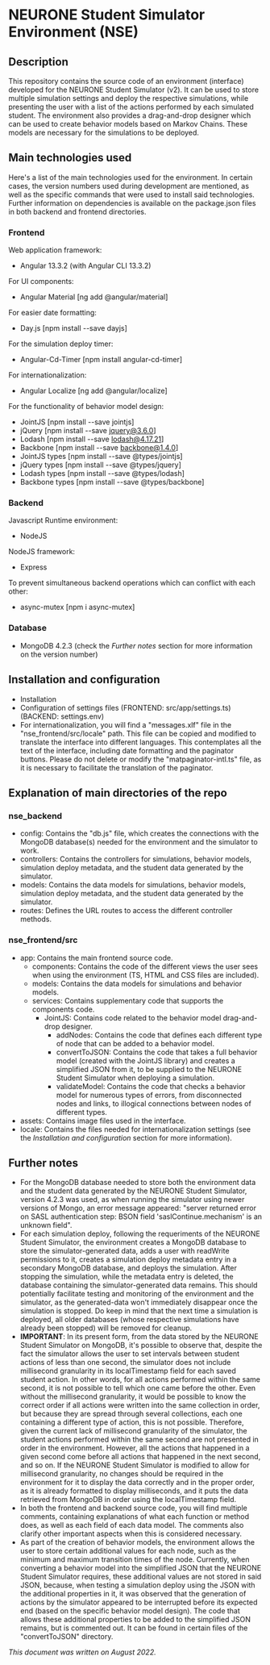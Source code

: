 # NEURONE Student Simulator Environment (NSE)

## Description

This repository contains the source code of an environment (interface) developed for the NEURONE Student Simulator (v2). It can be used to store multiple simulation settings and deploy the respective simulations, while presenting the user with a list of the actions performed by each simulated student. The environment also provides a drag-and-drop designer which can be used to create behavior models based on Markov Chains. These models are necessary for the simulations to be deployed.

## Main technologies used

Here's a list of the main technologies used for the environment. In certain cases, the version numbers used during development are mentioned, as well as the specific commands that were used to install said technologies. Further information on dependencies is available on the package.json files in both backend and frontend directories.

### Frontend

Web application framework:
- Angular 13.3.2 (with Angular CLI 13.3.2)

For UI components:
- Angular Material [ng add @angular/material]

For easier date formatting:
- Day.js [npm install --save dayjs]

For the simulation deploy timer:
- Angular-Cd-Timer [npm install angular-cd-timer]

For internationalization:
- Angular Localize [ng add @angular/localize]

For the functionality of behavior model design:
- JointJS [npm install --save jointjs]
- jQuery [npm install --save jquery@3.6.0]
- Lodash [npm install --save lodash@4.17.21]
- Backbone [npm install --save backbone@1.4.0]
- JointJS types [npm install --save @types/jointjs]
- jQuery types [npm install --save @types/jquery]
- Lodash types [npm install --save @types/lodash]
- Backbone types [npm install --save @types/backbone]

### Backend

Javascript Runtime environment:
- NodeJS

NodeJS framework:
- Express

To prevent simultaneous backend operations which can conflict with each other:
- async-mutex [npm i async-mutex]

### Database

- MongoDB 4.2.3 (check the *Further notes* section for more information on the version number)

## Installation and configuration

- Installation
- Configuration of settings files (FRONTEND: src/app/settings.ts) (BACKEND: settings.env)
- For internationalization, you will find a "messages.xlf" file in the "nse_frontend/src/locale" path. This file can be copied and modified to translate the interface into different languages. This contemplates all the text of the interface, including date formatting and the paginator buttons. Please do not delete or modify the "matpaginator-intl.ts" file, as it is necessary to facilitate the translation of the paginator.

## Explanation of main directories of the repo

### nse_backend
- config: Contains the "db.js" file, which creates the connections with the MongoDB database(s) needed for the environment and the simulator to work.
- controllers: Contains the controllers for simulations, behavior models, simulation deploy metadata, and the student data generated by the simulator.
- models: Contains the data models for simulations, behavior models, simulation deploy metadata, and the student data generated by the simulator.
- routes: Defines the URL routes to access the different controller methods.

### nse_frontend/src
- app: Contains the main frontend source code.
  - components: Contains the code of the different views the user sees when using the environment (TS, HTML and CSS files are included).
  - models: Contains the data models for simulations and behavior models.
  - services: Contains supplementary code that supports the components code.
    - JointJS: Contains code related to the behavior model drag-and-drop designer.
      - addNodes: Contains the code that defines each different type of node that can be added to a behavior model.
      - convertToJSON: Contains the code that takes a full behavior model (created with the JointJS library) and creates a simplified JSON from it, to be supplied to the NEURONE Student Simulator when deploying a simulation.
      - validateModel: Contains the code that checks a behavior model for numerous types of errors, from disconnected nodes and links, to illogical connections between nodes of different types.
- assets: Contains image files used in the interface.
- locale: Contains the files needed for internationalization settings (see the *Installation and configuration* section for more information).

## Further notes

- For the MongoDB database needed to store both the environment data and the student data generated by the NEURONE Student Simulator, version 4.2.3 was used, as when running the simulator using newer versions of Mongo, an error message appeared: "server returned error on SASL authentication step: BSON field 'saslContinue.mechanism' is an unknown field".
- For each simulation deploy, following the requeriments of the NEURONE Student Simulator, the environment creates a MongoDB database to store the simulator-generated data, adds a user with readWrite permissions to it, creates a simulation deploy metadata entry in a secondary MongoDB database, and deploys the simulation. After stopping the simulation, while the metadata entry is deleted, the database containing the simulator-generated data remains. This should potentially facilitate testing and monitoring of the environment and the simulator, as the generated-data won't immediately disappear once the simulation is stopped. Do keep in mind that the next time a simulation is deployed, all older databases (whose respective simulations have already been stopped) will be removed for cleanup.
- **IMPORTANT**: In its present form, from the data stored by the NEURONE Student Simulator on MongoDB, it's possible to observe that, despite the fact the simulator allows the user to set intervals between student actions of less than one second, the simulator does not include millisecond granularity in its localTimestamp field for each saved student action. In other words, for all actions performed within the same second, it is not possible to tell which one came before the other. Even without the millisecond granularity, it would be possible to know the correct order if all actions were written into the same collection in order, but because they are spread through several collections, each one containing a different type of action, this is not possible. Therefore, given the current lack of millisecond granularity of the simulator, the student actions performed within the same second are not presented in order in the environment. However, all the actions that happened in a given second come before all actions that happened in the next second, and so on. If the NEURONE Student Simulator is modified to allow for millisecond granularity, no changes should be required in the environment for it to display the data correctly and in the proper order, as it is already formatted to display milliseconds, and it puts the data retrieved from MongoDB in order using the localTimestamp field.
- In both the frontend and backend source code, you will find multiple comments, containing explanations of what each function or method does, as well as each field of each data model. The comments also clarify other important aspects when this is considered necessary.
- As part of the creation of behavior models, the environment allows the user to store certain additional values for each node, such as the minimum and maximum transition times of the node. Currently, when converting a behavior model into the simplified JSON that the NEURONE Student Simulator requires, these additional values are not stored in said JSON, because, when testing a simulation deploy using the JSON with the additional properties in it, it was observed that the generation of actions by the simulator appeared to be interrupted before its expected end (based on the specific behavior model design). The code that allows these additional properties to be added to the simplified JSON remains, but is commented out. It can be found in certain files of the "convertToJSON" directory.

*This document was written on August 2022.*
